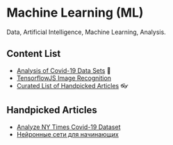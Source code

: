 # Machine Learning (ML)

Data, Artificial Intelligence, Machine Learning, Analysis.


## Content List

- [Analysis of Covid-19 Data Sets](https://github.com/Grievoushead/ML/tree/master/Covid19_Python_Ex1) 🦠
- [TensorflowJS Image Recognition](https://github.com/Grievoushead/ML/tree/master/tsjs-image-class)
- [Curated List of Handpicked Articles](https://github.com/Grievoushead/ML/tree/master#handpicked-articles) 👓

## Handpicked Articles

- [Analyze NY Times Covid-19 Dataset](https://towardsdatascience.com/analyze-ny-times-covid-19-dataset-86c802164210)
- [Нейронные сети для начинающих](https://habr.com/ru/post/312450/)

